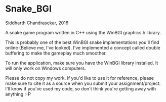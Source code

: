 # Snake_BGI
Siddharth Chandrasekar, 2016

A snake game program written in C++ using the WinBGI graphics.h library.

This is probably one of the best WinBGI snake implementations you'll find online (Believe me, I've looked). I've implemented a concept called 
double buffering to make the gameplay much smoother.

To run the application, make sure you have the WinBGI library installed. It will only work on Windows computers.

Please do not copy my work. If you'd like to use it for reference, please make sure to cite it as a source when you submit your
assignment/project. I'll know if you've used my code, so don't think you're getting away with anything :-P
